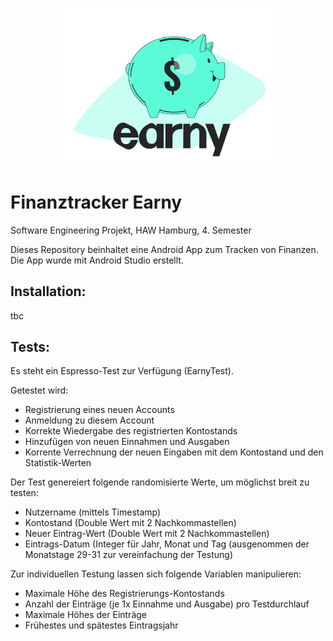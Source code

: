<p align="center">
  <img src="app/src/main/res/drawable/logo_earny_bunt.png" width="350" title="Earny_Logo">
</p>

# Finanztracker Earny
Software Engineering Projekt, HAW Hamburg, 4. Semester

Dieses Repository beinhaltet eine Android App zum Tracken von Finanzen.
Die App wurde mit Android Studio erstellt.

## Installation:
tbc

## Tests:
Es steht ein Espresso-Test zur Verfügung (EarnyTest). 

Getestet wird:
- Registrierung eines neuen Accounts
- Anmeldung zu diesem Account
- Korrekte Wiedergabe des registrierten Kontostands
- Hinzufügen von neuen Einnahmen und Ausgaben
- Korrente Verrechnung der neuen Eingaben mit dem Kontostand und den Statistik-Werten


Der Test genereiert folgende randomisierte Werte, um möglichst breit zu testen:
- Nutzername (mittels Timestamp)
- Kontostand (Double Wert mit 2 Nachkommastellen)
- Neuer Eintrag-Wert (Double Wert mit 2 Nachkommastellen)
- Eintrags-Datum (Integer für Jahr, Monat und Tag (ausgenommen der Monatstage 29-31 zur vereinfachung der Testung)


Zur individuellen Testung lassen sich folgende Variablen manipulieren:
- Maximale Höhe des Registrierungs-Kontostands
- Anzahl der Einträge (je 1x Einnahme und Ausgabe) pro Testdurchlauf
- Maximale Höhes der Einträge
- Frühestes und spätestes Eintragsjahr

